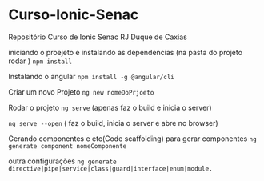 # Curso-Ionic-Senac
Repositório Curso de Ionic Senac RJ Duque de Caxias

iniciando o proejeto e instalando as dependencias
(na pasta do projeto rodar ) `npm install`

Instalando o angular
`npm install -g @angular/cli`

Criar um novo Projeto
`ng new nomeDoPrjoeto`

Rodar o projeto
`ng serve` (apenas faz o build e inicia o server)

`ng serve --open` ( faz o build, inicia o server e abre no browser)

Gerando componentes e etc(Code scaffolding)
para gerar componentes `ng generate component nomeComponente`

outra configurações
`ng generate directive|pipe|service|class|guard|interface|enum|module.`
